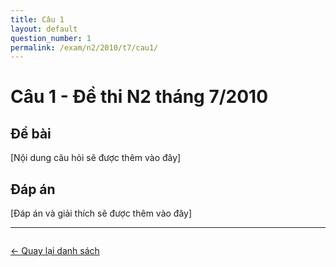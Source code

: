 ```yaml
---
title: Câu 1
layout: default
question_number: 1
permalink: /exam/n2/2010/t7/cau1/
---
```


# Câu 1 - Đề thi N2 tháng 7/2010

## Đề bài
[Nội dung câu hỏi sẽ được thêm vào đây]

## Đáp án
[Đáp án và giải thích sẽ được thêm vào đây]

<hr>

<div style="margin-top: 2em;">
  <a href="/exam/n2/2010/">← Quay lại danh sách</a>
</div>